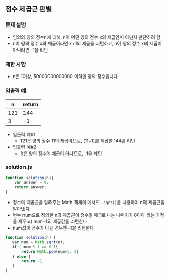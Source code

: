 ## 정수 제곱근 판별

### 문제 설명
- 임의의 양의 정수n에 대해, n이 어떤 양의 정수 x의 제곱인지 아닌지 판단하려 함
- n이 양의 정수 x의 제곱이라면 x+1의 제곱을 리턴하고, n이 양의 정수 x의 제곱이 아니라면 -1을 리턴

### 제한 사항
- n은 1이상, 50000000000000 이하인 양의 정수입니다.

### 입출력 예
n|return
|-----|-----|
121|144
3|-1

- 입출력 예#1
    - 121은 양의 정수 11의 제곱이므로, (11+1)를 제곱한 144를 리턴
- 입출력 예#2
    - 3은 양의 정수의 제곱이 아니므로, -1을 리턴

### solution.js
```javascript
function solution(n){
    var answer = 0;
    return answer;
}
```
- 정수의 제곱근을 알려주는 Math 객체의 메서드 `.sqrt()`를 사용하여 n의 제곱근을 알아낸다
- 변수 num으로 정의한 n의 제곱근이 정수일 때(1로 나눈 나머지가 0이다 라는 가정을 세우고) num+1의 제곱값을 리턴한다
- num값이 정수가 아닌 경우엔 -1을 리턴한다
```javascript
function solution(n) {
   var num = Math.sqrt(n);
   if ( num % 1 == 0 ){
       return Math.pow(num+1, 2)
   } else {
       return -1;
   }
}
```